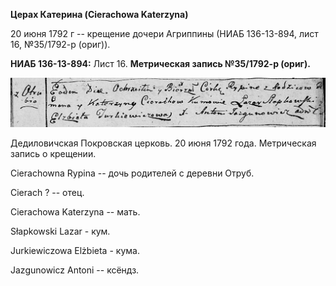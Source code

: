**Церах Катерина (Cierachowa Katerzyna)**

20 июня 1792 г -- крещение дочери Агриппины (НИАБ 136-13-894, лист 16,
№35/1792-р (ориг)).

**НИАБ 136-13-894:** Лист 16. **Метрическая запись №35/1792-р (ориг).**

![](./media/83c6f37d2e6403080b4d279ceed355acf5ca77f3.png)

Дедиловичская Покровская церковь. 20 июня 1792 года. Метрическая запись
о крещении.

Cierachowna Rypina -- дочь родителей с деревни Отруб.

Cierach ? -- отец.

Cierachowa Katerzyna -- мать.

Słapkowski Lazar - кум.

Jurkiewiczowa Elżbieta - кума.

Jazgunowicz Antoni -- ксёндз.
